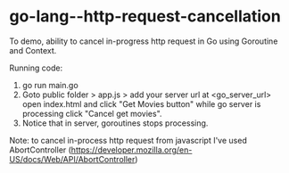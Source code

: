 # go-lang--http-request-cancellation


To demo, ability to cancel in-progress http request in Go using Goroutine and Context.

Running code:

1) go run main.go
2) Goto public folder > app.js > add your server url at <go_server_url> open index.html and click 
    "Get Movies button" while go server is processing click  "Cancel get movies".
3) Notice that in server, goroutines stops processing.

Note: to cancel in-process http request from javascript I've used AbortController (https://developer.mozilla.org/en-US/docs/Web/API/AbortController) 